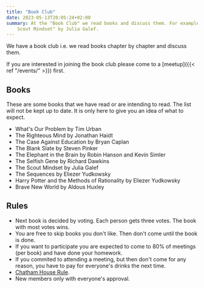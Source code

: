 ```yaml
---
title: "Book Club"
date: 2023-05-13T20:05:24+02:00
summary: At the "Book Club" we read books and discuss them. For example "The
    Scout Mindset" by Julia Galef.
---
```


We have a book club i.e. we read books chapter by chapter and discuss them.

If you are interested in joining the book club please come to a [meetup]({{<
ref "/events/" >}}) first.


## Books

These are some books that we have read or are intending to read. The list will
not be kept up to date. It is only here to give you an idea of what to expect.

* What's Our Problem by Tim Urban
* The Righteous Mind by Jonathan Haidt
* The Case Against Education by Bryan Caplan
* The Blank Slate by Steven Pinker
* The Elephant in the Brain by Robin Hanson and Kevin Simler
* The Selfish Gene by Richard Dawkins
* The Scout Mindset by Julia Galef
* The Sequences by Eliezer Yudkowsky
* Harry Potter and the Methods of Rationality by Eliezer Yudkowsky
* Brave New World by Aldous Huxley


## Rules

* Next book is decided by voting. Each person gets three votes. The book with
  most votes wins.
* You are free to skip books you don't like. Then don't come until the book is
  done.
* If you want to participate you are expected to come to 80% of meetings (per
  book) and have done your homework.
* If you commited to attending a meeting, but then don't come for any reason,
  you have to pay for everyone's drinks the next time.
* [Chatham House
  Rule](https://www.chathamhouse.org/about-us/chatham-house-rule).
* New members only with everyone's approval.
